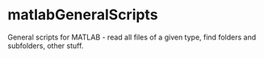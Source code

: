 # matlabGeneralScripts
General scripts for MATLAB - read all files of a given type, find folders and subfolders, other stuff.
